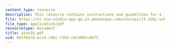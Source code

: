 ```yaml
---
content_type: resource
description: This resource contains instructions and guidelines for a field report.
file: https://ol-ocw-studio-app-qa.s3.amazonaws.com/courses/11-328j-urban-design-skills-observing-interpreting-and-representing-the-city-fall-2004/0d1f62cbec1dc9bc7391c8c599cc46f3_assn1b.pdf
file_type: application/pdf
resourcetype: Document
title: assn1b.pdf
uid: 0d1f62cb-ec1d-c9bc-7391-c8c599cc46f3
---
```

